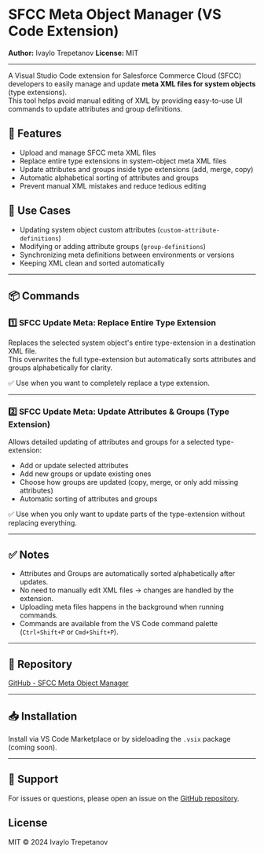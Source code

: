 # SFCC Meta Object Manager (VS Code Extension)

**Author:** Ivaylo Trepetanov
**License:** MIT

---

A Visual Studio Code extension for Salesforce Commerce Cloud (SFCC) developers to easily manage and update **meta XML files for system objects** (type extensions).  
This tool helps avoid manual editing of XML by providing easy-to-use UI commands to update attributes and group definitions.

## 🚀 Features

- Upload and manage SFCC meta XML files
- Replace entire type extensions in system-object meta XML files
- Update attributes and groups inside type extensions (add, merge, copy)
- Automatic alphabetical sorting of attributes and groups
- Prevent manual XML mistakes and reduce tedious editing

## 📌 Use Cases

- Updating system object custom attributes (`custom-attribute-definitions`)
- Modifying or adding attribute groups (`group-definitions`)
- Synchronizing meta definitions between environments or versions
- Keeping XML clean and sorted automatically

---

## 📦 Commands

### 1️⃣ **SFCC Update Meta: Replace Entire Type Extension**

Replaces the selected system object's entire type-extension in a destination XML file.  
This overwrites the full type-extension but automatically sorts attributes and groups alphabetically for clarity.

✅ Use when you want to completely replace a type extension.

---

### 2️⃣ **SFCC Update Meta: Update Attributes & Groups (Type Extension)**

Allows detailed updating of attributes and groups for a selected type-extension:

- Add or update selected attributes
- Add new groups or update existing ones
- Choose how groups are updated (copy, merge, or only add missing attributes)
- Automatic sorting of attributes and groups

✅ Use when you only want to update parts of the type-extension without replacing everything.

---

## ✅ Notes

- Attributes and Groups are automatically sorted alphabetically after updates.
- No need to manually edit XML files → changes are handled by the extension.
- Uploading meta files happens in the background when running commands.
- Commands are available from the VS Code command palette (`Ctrl+Shift+P` or `Cmd+Shift+P`).

---

## 📂 Repository

[GitHub - SFCC Meta Object Manager](https://github.com/your-username/sfcc-meta-object-manager)

---

## 📥 Installation

Install via VS Code Marketplace or by sideloading the `.vsix` package (coming soon).

---

## 📧 Support

For issues or questions, please open an issue on the [GitHub repository](https://github.com/your-username/sfcc-meta-object-manager/issues).

## License

MIT © 2024 Ivaylo Trepetanov


